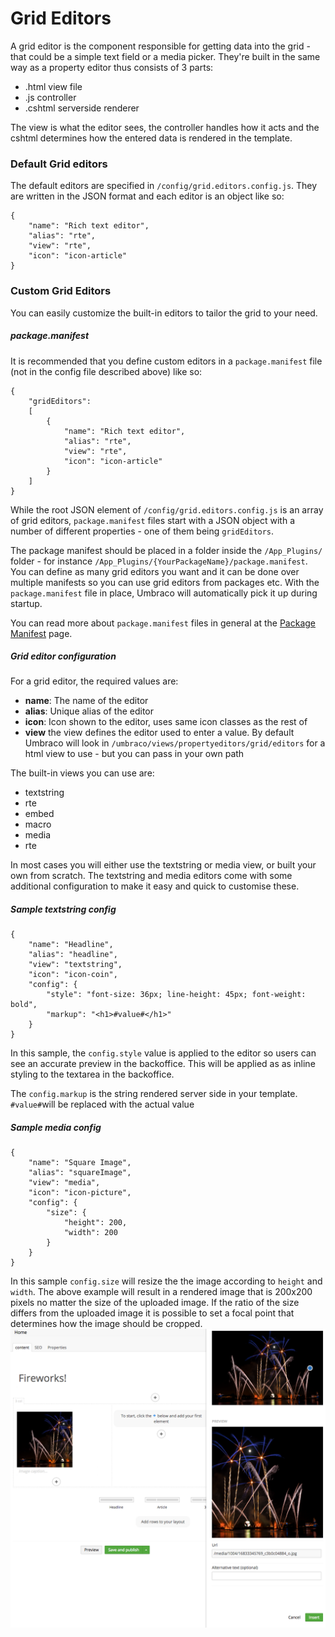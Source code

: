 # Grid Editors
A grid editor is the component responsible for getting data into the grid - that could be a simple text field or a media picker. They're built in the same way as a property editor thus consists of 3 parts:

- .html view file
- .js controller
- .cshtml serverside renderer

The view is what the editor sees, the controller handles how it acts and the cshtml determines how the entered data is rendered in the template.

### Default Grid editors
The default editors are specified in `/config/grid.editors.config.js`. They are written in the JSON format and each editor is an object like so:

    {
        "name": "Rich text editor",
        "alias": "rte",
        "view": "rte",
        "icon": "icon-article"
    }

### Custom Grid Editors
You can easily customize the built-in editors to tailor the grid to your need.

##### package.manifest
It is recommended that you define custom editors in a `package.manifest` file (not in the config file described above) like so:

    {
        "gridEditors": 
        [
            {
                "name": "Rich text editor",
                "alias": "rte",
                "view": "rte",
                "icon": "icon-article"
            }
        ]
    }
    
While the root JSON element of `/config/grid.editors.config.js` is an array of grid editors, `package.manifest` files start with a JSON object with a number of different properties - one of them being `gridEditors`.

The package manifest should be placed in a folder inside the `/App_Plugins/` folder - for instance `/App_Plugins/{YourPackageName}/package.manifest`. You can define as many grid editors you want and it can be done over multiple manifests so you can use grid editors from packages etc. With the `package.manifest` file in place, Umbraco will automatically pick it up during startup.

You can read more about `package.manifest` files in general at the [Package Manifest](../../../../../Extending/Property-Editors/package-manifest.md) page.

##### Grid editor configuration

For a grid editor, the required values are:
- **name**: The name of the editor
- **alias**: Unique alias of the editor
- **icon**: Icon shown to the editor, uses same icon classes as the rest of 
- **view** the view defines the editor used to enter a value. By default Umbraco will look in `/umbraco/views/propertyeditors/grid/editors` for a html view to use - but you can pass in your own path

The built-in views you can use are: 

- textstring
- rte
- embed
- macro
- media
- rte

In most cases you will either use the textstring or media view, or built your own from scratch. The textstring and media editors come with some additional configuration to make it easy and quick to customise these.

##### Sample textstring config

    {
        "name": "Headline",
        "alias": "headline",
        "view": "textstring",
        "icon": "icon-coin",
        "config": {
            "style": "font-size: 36px; line-height: 45px; font-weight: bold",
            "markup": "<h1>#value#</h1>"
        }
    }

In this sample, the `config.style` value is applied to the editor so users can see an accurate preview in the backoffice. This will be applied as as inline styling to the textarea in the backoffice. 

The `config.markup` is the string rendered server side in your template. `#value#`will be replaced with the actual value 

##### Sample media config

    {
        "name": "Square Image",
        "alias": "squareImage",
        "view": "media",
        "icon": "icon-picture",
        "config": {
            "size": {
                "height": 200,
                "width": 200
            }
        }
    }

In this sample `config.size` will resize the the image according to `height` and `width`. The above example will result in a rendered image that is 200x200 pixels no matter the size of the uploaded image. If the ratio of the size differs from the uploaded image it is possible to set a focal point that determines how the image should be cropped.
![Resizing](images/grid-resizing.png)
